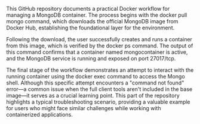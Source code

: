 This GitHub repository documents a practical Docker workflow for managing a MongoDB container. The process begins with the docker pull mongo command, which downloads the official MongoDB image from Docker Hub, establishing the foundational layer for the environment.

Following the download, the user successfully creates and runs a container from this image, which is verified by the docker ps command. The output of this command confirms that a container named mongocontainer is active, and the MongoDB service is running and exposed on port 27017/tcp.

The final stage of the workflow demonstrates an attempt to interact with the running container using the docker exec command to access the Mongo shell. Although this specific attempt encounters a "command not found" error—a common issue when the full client tools aren't included in the base image—it serves as a crucial learning point. This part of the repository highlights a typical troubleshooting scenario, providing a valuable example for users who might face similar challenges while working with containerized applications.
